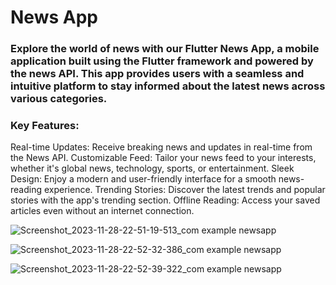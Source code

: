 # News App
### Explore the world of news with our Flutter News App, a mobile application built using the Flutter framework and powered by the news API. This app provides users with a seamless and intuitive platform to stay informed about the latest news across various categories.

### Key Features:

Real-time Updates: Receive breaking news and updates in real-time from the News API.
Customizable Feed: Tailor your news feed to your interests, whether it's global news, technology, sports, or entertainment.
Sleek Design: Enjoy a modern and user-friendly interface for a smooth news-reading experience.
Trending Stories: Discover the latest trends and popular stories with the app's trending section.
Offline Reading: Access your saved articles even without an internet connection.

![Screenshot_2023-11-28-22-51-19-513_com example newsapp](https://github.com/shahriar00/News-App/assets/70763173/9c58fe5a-81a1-4db2-a9bd-39fa441ec6a1)

![Screenshot_2023-11-28-22-52-32-386_com example newsapp](https://github.com/shahriar00/News-App/assets/70763173/8caf862d-72a8-4cb3-b26a-12c65bb1f93e)

![Screenshot_2023-11-28-22-52-39-322_com example newsapp](https://github.com/shahriar00/News-App/assets/70763173/9955d8f3-cd31-411d-b35a-ef6459b01612)



















